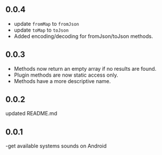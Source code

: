 ## 0.0.4

- update `fromMap` to `fromJson`
- update `toMap` to `toJson`
- Added encoding/decoding for fromJson/toJson methods.

## 0.0.3

- Methods now return an empty array if no results are found.
- Plugin methods are now static access only.
- Methods have a more descriptive name.

## 0.0.2

updated README.md

## 0.0.1

-get available systems sounds on Android
